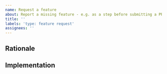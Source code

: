 ```yaml
---
name: Request a feature
about: Report a missing feature - e.g. as a step before submitting a PR
title: ''
labels: 'type: feature request'
assignees: ''
---
```


## Rationale

<!-- Short, concise description of the proposed feature 
     Why should this feature exist? What are the use-cases? -->

## Implementation

<!-- Do you have ideas regarding the implementation of this feature?
What problems may be addressed by introducing this feature?
Are you willing to implement this feature? -->